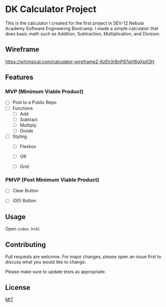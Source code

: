 # DK Calculator Project

This is the calculator I created for the first project in SEV-12 Nebula Academy Software Engineering Bootcamp. I made a simple calculator that does basic math such as Addition, Subtraction,  Multiplication, and Division.

## Wireframe
https://whimsical.com/calculator-wireframe2-6zEh3rBnP97qij16qXpX3H
## Features

### MVP (Minimum Viable Product)
- [ ] Post to a Public Repo
- [ ] Functions
  - [ ] Add
  - [ ] Subtract
  - [ ] Multiply
  - [ ] Divide
- [ ] Styling
  - [ ] Flexbox
  - [ ] OR
  - [ ] Grid


### PMVP (Post Minimum Viable Product)

- [ ] Clear Button
- [ ] (00) Button


## Usage

Open `index.html`

## Contributing

Pull requests are welcome. For major changes, please open an issue first
to discuss what you would like to change.

Please make sure to update tests as appropriate.

## License

[MIT](https://choosealicense.com/licenses/mit/)